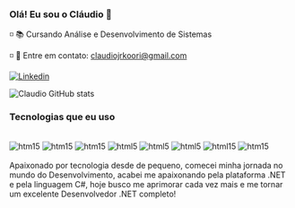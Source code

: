 
### Olá! Eu sou o Cláudio 🤙
◽ 📚 Cursando Análise e Desenvolvimento de Sistemas

◽ 📩 Entre em contato: claudiojrkoori@gmail.com


<a href="https://www.linkedin.com/in/claudiozard/" alt="LinkedIn" target="_blank"><img src="https://img.shields.io/badge/LinkedIn-0077B5?style=for-the-badge&logo=linkedin&logoColor=white" alt="Linkedin"></a>



![Claudio GitHub stats](https://github-readme-stats.vercel.app/api?username=claudiokoori&show_icons=true&theme=default)


### Tecnologias que eu uso

<div style="display: inline_block"><br/>
  <img alt="htm15" src="https://img.shields.io/badge/C%23-239120?style=for-the-badge&logo=c-sharp&logoColor=white">
  <img alt="htm15" src="https://img.shields.io/badge/.NET-5C2D91?style=for-the-badge&logo=.net&logoColor=white">
  <img alt="htm15" src="https://img.shields.io/badge/Angular-DD0031?style=for-the-badge&logo=angular&logoColor=white">
  <img   alt="html5" src="https://img.shields.io/badge/HTML5-E34F26?style=for-the-badge&logo=html5&logoColor=white">
  <img   alt="html5" src="https://img.shields.io/badge/CSS3-1572B6?style=for-the-badge&logo=css3&logoColor=white">
  <img  alt="html5" src="https://img.shields.io/badge/JavaScript-F7DF1E?style=for-the-badge&logo=javascript&logoColor=black">
  <img alt="html15" src="https://img.shields.io/badge/Bootstrap-563D7C?style=for-the-badge&logo=bootstrap&logoColor=white">
  <img alt="htm15" src="https://img.shields.io/badge/Microsoft_SQL_Server-CC2927?style=for-the-badge&logo=microsoft-sql-server&logoColor=white">
  

</div><br>
Apaixonado por tecnologia desde de pequeno, comecei minha jornada no mundo do Desenvolvimento, acabei me apaixonando pela plataforma .NET e pela linguagem C#, hoje busco me aprimorar cada vez mais e me tornar um excelente Desenvolvedor .NET completo!




